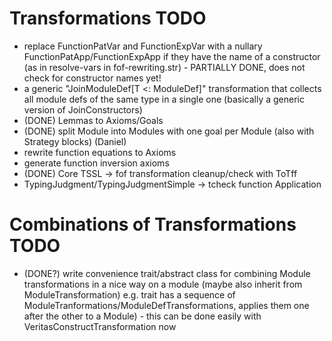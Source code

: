 # Transformations TODO

- replace FunctionPatVar and FunctionExpVar with a nullary
  FunctionPatApp/FunctionExpApp if they have the name of a constructor
  (as in resolve-vars in fof-rewriting.str) - PARTIALLY DONE, does not
  check for constructor names yet!
- a generic "JoinModuleDef[T <: ModuleDef]" transformation that collects all module defs of the same type in a single one (basically a generic version of JoinConstructors)
- (DONE) Lemmas to Axioms/Goals
- (DONE) split Module into Modules with one goal per Module (also with Strategy blocks) (Daniel)
- rewrite function equations to Axioms
- generate function inversion axioms
- (DONE) Core TSSL -> fof transformation cleanup/check with ToTff
- TypingJudgment/TypingJudgmentSimple -> tcheck function Application

# Combinations of Transformations TODO

- (DONE?) write convenience trait/abstract class for combining Module transformations in a
nice way on a module (maybe also inherit from ModuleTransformation)
e.g. trait has a sequence of
ModuleTranformations/ModuleDefTransformations, applies them one after
the other to a Module) - this can be done easily with
VeritasConstructTransformation now
